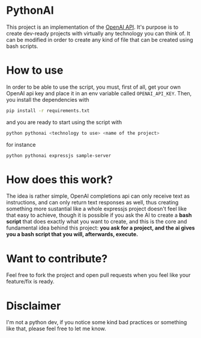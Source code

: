 # PythonAI
This project is an implementation of the [OpenAI API](https://openai.com/api/).
It's purpose is to create dev-ready projects with virtually any technology you can think of. It can be modified in order to create any kind of file that can be created using bash scripts.

# How to use
In order to be able to use the script, you must, first of all, get your own OpenAI api key and place it in an env variable called `OPENAI_API_KEY`.
Then, you install the dependencies with 

```sh
pip install -r requirements.txt 
```

and you are ready to start using the script with 

```sh
python pythonai <technology to use> <name of the project>
```

for instance

```sh
python pythonai expressjs sample-server
```

# How does this work?
The idea is rather simple, OpenAI completions api can only receive text as instructions, and can only return text responses as well, thus creating something more sustantial like a whole expressjs project doesn't feel like that easy to achieve, though it is possible if you ask the AI to create a **bash script** that does exactly what you want to create, and this is the core and fundamental idea behind this project: **you ask for a project, and the ai gives you a bash script that you will, afterwards, execute.**

# Want to contribute?
Feel free to fork the project and open pull requests when you feel like your feature/fix is ready.

# Disclaimer
I'm not a python dev, if you notice some kind bad practices or something like that, please feel free to let me know.

